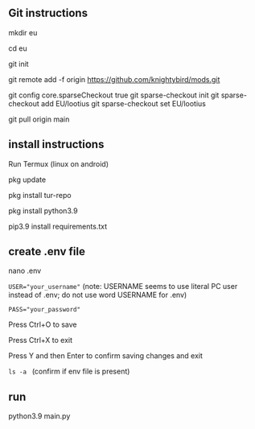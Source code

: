 ## Git instructions
mkdir eu

cd eu

git init

git remote add -f origin https://github.com/knightybird/mods.git

git config core.sparseCheckout true
git sparse-checkout init
git sparse-checkout add EU/lootius
git sparse-checkout set EU/lootius

git pull origin main

## install instructions
Run Termux (linux on android)

pkg update

pkg install tur-repo

pkg install python3.9

pip3.9 install requirements.txt

## create .env file
nano .env

`USER="your_username"` (note: USERNAME seems to use literal PC user instead of .env; do not use word USERNAME for .env)


`PASS="your_password"`


Press Ctrl+O to save

Press Ctrl+X to exit

Press Y and then Enter to confirm saving changes and exit

`ls -a ` (confirm if env file is present)


## run
python3.9 main.py